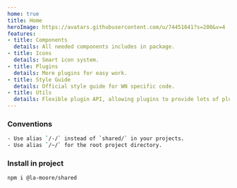 ```yaml
---
home: true
title: Home
heroImage: https://avatars.githubusercontent.com/u/74451641?s=200&v=4
features:
- title: Components
  details: All needed components includes in package.
- title: Icons
  details: Smart icon system.
- title: Plugins
  details: More plugins for easy work.
- title: Style Guide
  details: Official style guide for WN specific code.
- title: Utils
  details: Flexible plugin API, allowing plugins to provide lots of plug-and-play features for your site.
---
```


### Conventions

```bash
- Use alias `/-/` instead of `shared/` in your projects.
- Use alias `/~/` for the root project directory.
```

### Install in project

```bash
npm i @la-moore/shared
```
